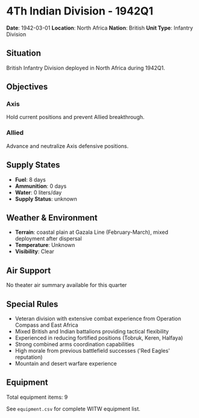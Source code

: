# 4Th Indian Division - 1942Q1

**Date**: 1942-03-01
**Location**: North Africa
**Nation**: British
**Unit Type**: Infantry Division

## Situation

British Infantry Division deployed in North Africa during 1942Q1.

## Objectives

### Axis
Hold current positions and prevent Allied breakthrough.

### Allied
Advance and neutralize Axis defensive positions.

## Supply States

- **Fuel**: 8 days
- **Ammunition**: 0 days
- **Water**: 0 liters/day
- **Supply Status**: unknown

## Weather & Environment

- **Terrain**: coastal plain at Gazala Line (February-March), mixed deployment after dispersal
- **Temperature**: Unknown
- **Visibility**: Clear

## Air Support

No theater air summary available for this quarter

## Special Rules

- Veteran division with extensive combat experience from Operation Compass and East Africa
- Mixed British and Indian battalions providing tactical flexibility
- Experienced in reducing fortified positions (Tobruk, Keren, Halfaya)
- Strong combined arms coordination capabilities
- High morale from previous battlefield successes ('Red Eagles' reputation)
- Mountain and desert warfare experience

## Equipment

Total equipment items: 9

See `equipment.csv` for complete WITW equipment list.
